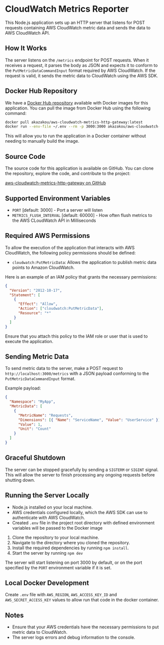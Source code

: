 # CloudWatch Metrics Reporter

This Node.js application sets up an HTTP server that listens for POST requests containing AWS CloudWatch metric data and sends the data to AWS CloudWatch API.

## How It Works

The server listens on the `/metrics` endpoint for POST requests. When it receives a request, it parses the body as JSON and expects it to conform to the `PutMetricDataCommandInput` format required by AWS CloudWatch. If the request is valid, it sends the metric data to CloudWatch using the AWS SDK.

## Docker Hub Repository

We have a [Docker Hub repository](https://hub.docker.com/r/akazakou/aws-cloudwatch-metrics-http-gateway) available with Docker images for this application. You can pull the image from Docker Hub using the following command:

```bash
docker pull akazakou/aws-cloudwatch-metrics-http-gateway:latest
docker run --env-file ~/.env --rm -p 3000:3000 akazakou/aws-cloudwatch-metrics-http-gateway:latest
```

This will allow you to run the application in a Docker container without needing to manually build the image.

## Source Code

The source code for this application is available on GitHub. You can clone the repository, explore the code, and contribute to the project:

[aws-cloudwatch-metrics-http-gateway on GitHub](https://github.com/dark-mechanicum/aws-cloudwatch-metrics-http-gateway)

## Supported Environment Variables

- `PORT` [default: 3000] - Port a server will listen
- `METRICS_FLUSH_INTERVAL` [default: 60000] - How often flush metrics to the AWS CLoudWatch API in Milliseconds

## Required AWS Permissions

To allow the execution of the application that interacts with AWS CloudWatch, the following policy permissions should be defined:

- `cloudwatch:PutMetricData`: Allows the application to publish metric data points to Amazon CloudWatch.

Here is an example of an IAM policy that grants the necessary permissions:

```json
{
  "Version": "2012-10-17",
  "Statement": [
    {
      "Effect": "Allow",
      "Action": ["cloudwatch:PutMetricData"],
      "Resource": "*"
    }
  ]
}
```

Ensure that you attach this policy to the IAM role or user that is used to execute the application.

## Sending Metric Data

To send metric data to the server, make a POST request to `http://localhost:3000/metrics` with a JSON payload conforming to the `PutMetricDataCommandInput` format.

Example payload:

```json
{
  "Namespace": "MyApp",
  "MetricData": [
    {
      "MetricName": "Requests",
      "Dimensions": [{ "Name": "ServiceName", "Value": "UserService" }],
      "Value": 1,
      "Unit": "Count"
    }
  ]
}
```

## Graceful Shutdown

The server can be stopped gracefully by sending a `SIGTERM` or `SIGINT` signal. This will allow the server to finish processing any ongoing requests before shutting down.

## Running the Server Locally

- Node.js installed on your local machine.
- AWS credentials configured locally, which the AWS SDK can use to authenticate with AWS CloudWatch.
- Created `.env` file in the project root directory with defined environment variables will be passed to the Docker image

1. Clone the repository to your local machine.
2. Navigate to the directory where you cloned the repository.
3. Install the required dependencies by running `npm install`.
4. Start the server by running `npm dev`

The server will start listening on port 3000 by default, or on the port specified by the `PORT` environment variable if it is set.

## Local Docker Development

Create `.env` file with `AWS_REGION`, `AWS_ACCESS_KEY_ID` and `AWS_SECRET_ACCESS_KEY` values to allow run that code in the docker container.

## Notes

- Ensure that your AWS credentials have the necessary permissions to put metric data to CloudWatch.
- The server logs errors and debug information to the console.
